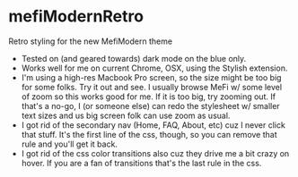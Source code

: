 mefiModernRetro
===============

Retro styling for the new MefiModern theme

- Tested on (and geared towards) dark mode on the blue only.
- Works well for me on current Chrome, OSX, using the Stylish extension.
- I'm using a high-res Macbook Pro screen, so the size might be too big for some folks. Try it out and see. I usually browse MeFi w/ some level of zoom so this works good for me. If it is too big, try zooming out. If that's a no-go, I (or someone else) can redo the stylesheet w/ smaller text sizes and us big screen folk can use zoom as usual.
- I got rid of the secondary nav (Home, FAQ, About, etc) cuz I never click that stuff. It's the first line of the css, though, so you can remove that rule and you'll get it back. 
- I got rid of the css color transitions also cuz they drive me a bit crazy on hover. If you are a fan of transitions that's the last rule in the css.
